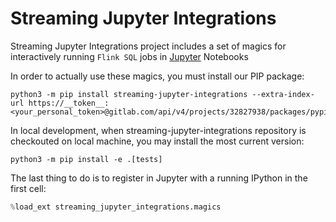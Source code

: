 # Streaming Jupyter Integrations

Streaming Jupyter Integrations project includes a set of magics for interactively running `Flink SQL`  jobs in [Jupyter](https://jupyter.org/) Notebooks

In order to actually use these magics, you must install our PIP package:

```shell
python3 -m pip install streaming-jupyter-integrations --extra-index-url https://__token__:<your_personal_token>@gitlab.com/api/v4/projects/32827938/packages/pypi/simple
```

In local development, when streaming-jupyter-integrations repository is checkouted on local machine, you may install the most current version:

```shell
python3 -m pip install -e .[tests]
```

The last thing to do is to register in Jupyter with a running IPython in the first cell:

```python
%load_ext streaming_jupyter_integrations.magics
```